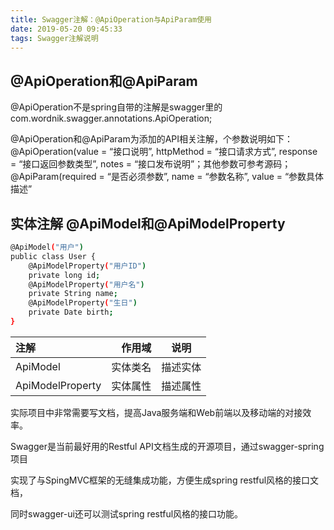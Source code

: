 ```yaml
---
title: Swagger注解：@ApiOperation与ApiParam使用
date: 2019-05-20 09:45:33
tags: Swagger注解说明
---
```

## @ApiOperation和@ApiParam

@ApiOperation不是spring自带的注解是swagger里的 
com.wordnik.swagger.annotations.ApiOperation;

<!--more-->

@ApiOperation和@ApiParam为添加的API相关注解，个参数说明如下： 
@ApiOperation(value = “接口说明”, httpMethod = “接口请求方式”, response = “接口返回参数类型”, notes = “接口发布说明”；其他参数可参考源码； 
@ApiParam(required = “是否必须参数”, name = “参数名称”, value = “参数具体描述”

## 实体注解 @ApiModel和@ApiModelProperty  

``` bash
@ApiModel("用户")
public class User {
    @ApiModelProperty("用户ID")
    private long id;
    @ApiModelProperty("用户名")
    private String name;
    @ApiModelProperty("生日")
    private Date birth;
}
```
|  注解 | 作用域 |  说明 |
|:-----|-----:|:-----:|
|ApiModel	 |  实体类名  |   描述实体  |
|ApiModelProperty  |  实体属性  |   描述属性  |

实际项目中非常需要写文档，提高Java服务端和Web前端以及移动端的对接效率。

Swagger是当前最好用的Restful API文档生成的开源项目，通过swagger-spring项目

实现了与SpingMVC框架的无缝集成功能，方便生成spring restful风格的接口文档，

同时swagger-ui还可以测试spring restful风格的接口功能。
